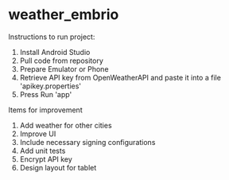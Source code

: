 # weather_embrio

Instructions to run project:
1. Install Android Studio
2. Pull code from repository
3. Prepare Emulator or Phone
4. Retrieve API key from OpenWeatherAPI and paste it into a file 'apikey.properties'
3. Press Run 'app'

Items for improvement
1. Add weather for other cities
2. Improve UI
3. Include necessary signing configurations
4. Add unit tests
5. Encrypt API key
6. Design layout for tablet
